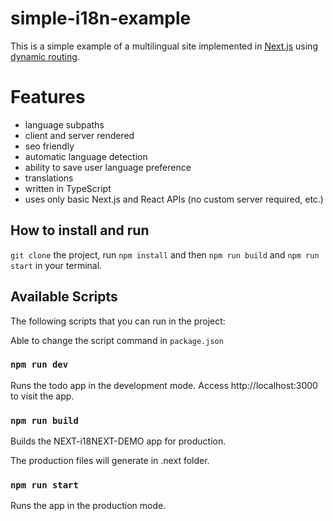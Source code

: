 # simple-i18n-example

This is a simple example of a multilingual site implemented in [Next.js](https://nextjs.org/) using [dynamic routing](https://nextjs.org/docs#dynamic-routing).

# Features

- language subpaths
- client and server rendered
- seo friendly
- automatic language detection
- ability to save user language preference
- translations
- written in TypeScript
- uses only basic Next.js and React APIs (no custom server required, etc.)

## How to install and run

`git clone` the project, run `npm install` and then `npm run build` and `npm run start` in your terminal.

## Available Scripts

The following scripts that you can run in the project:

Able to change the script command in `package.json`

### `npm run dev`

Runs the todo app in the development mode.
Access http://localhost:3000 to visit the app.

### `npm run build`

Builds the NEXT-i18NEXT-DEMO app for production.

The production files will generate in .next folder.

### `npm run start`

Runs the app in the production mode.